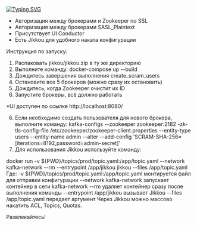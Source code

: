 [![Typing SVG](https://readme-typing-svg.herokuapp.com?color=%2336BCF7&lines=Kafka+Cluster+из+5+брокеров)](https://git.io/typing-svg)


- Авторизация между брокерами и Zookeeper по SSL
- Авторизация между брокерами SASL_Plaintext
- Присутствует UI Conductor
- Есть Jikkou для удобного наката конфигурации



Инструкция по запуску:
1. Распаковать jikkou/jikkou.zip в ту же директорию
2. Выполните команду: docker-compose up --build
3. Дождитесь завершения выполнения create_scram_users
4. Остановите все 5 брокеров (можно сразу их остановить)
5. Дождитесь, когда Zookeeper очистит их ID
6. Запустите брокеры, всё должно работать

*UI доступен по ссылке http://localhost:8080/

6. Если необходимо создать пользователя для нового брокера, выполните команду:
kafka-configs --zookeeper zookeeper:2182 -zk-tls-config-file /etc/zookeeper/zookeeper-client.properties --entity-type users --entity-name admin --alter --add-config 'SCRAM-SHA-256=[iterations=8192,password=admin-secret]'
7. Для использования Jikkou используйте команду:

docker run -v ${PWD}/topics/prod/topic.yaml:/app/topic.yaml --network kafka-network --rm --entrypoint /app/jikkou jikkou --files /app/topic.yaml
Где:
-v ${PWD}/topics/prod/topic.yaml:/app/topic.yaml монтируется файл для отправки конфигурации
--network kafka-network запускает контейнер в сети kafka-network
--rm удаляет контейнер сразу после выполнения команды
--entrypoint /app/jikkou вызывает Jikkou
--files /app/topic.yaml передает аргумент
Через Jikkou можно массово накатить ACL, Topics, Quotas.

Развлекайтесь!
